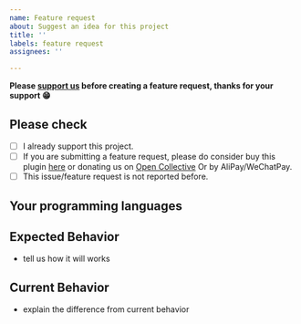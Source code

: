 ```yaml
---
name: Feature request
about: Suggest an idea for this project
title: ''
labels: feature request
assignees: ''

---
```


**Please [support us](https://github.com/izhangzhihao/intellij-rainbow-brackets#support-us) before creating a feature request, thanks for your support 😁**

## Please check

- [ ] I already support this project.
- [ ] If you are submitting a feature request, please do consider buy this plugin [here](https://www.jetbrains.com/shop/buy?item=P:N:PRAINBOWBRACKET:M) or donating us on [Open Collective](https://opencollective.com/intellij-rainbow-brackets) Or by AliPay/WeChatPay.
- [ ] This issue/feature request is not reported before.

## Your programming languages

## Expected Behavior
* tell us how it will works

## Current Behavior
* explain the difference from current behavior
